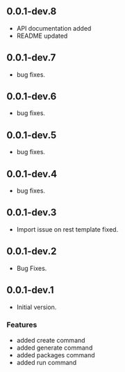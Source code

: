 ## 0.0.1-dev.8

- API documentation added
- README updated


## 0.0.1-dev.7

- bug fixes.

## 0.0.1-dev.6

- bug fixes.


## 0.0.1-dev.5

- bug fixes.


## 0.0.1-dev.4

- bug fixes.


## 0.0.1-dev.3

- Import issue on rest template fixed.


## 0.0.1-dev.2

- Bug Fixes.


## 0.0.1-dev.1

- Initial version.

### Features

- added create command
- added generate command
- added packages command
- added run command


